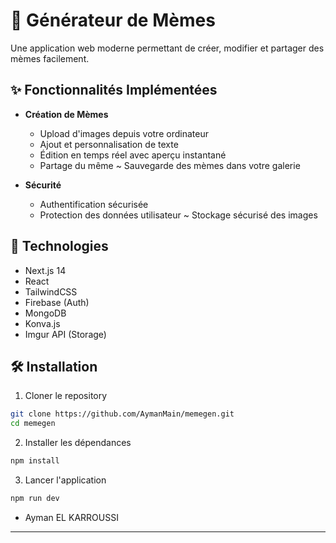 # 🎨 Générateur de Mèmes

Une application web moderne permettant de créer, modifier et partager des mèmes facilement.

## ✨ Fonctionnalités Implémentées

- **Création de Mèmes**
  - Upload d'images depuis votre ordinateur
  - Ajout et personnalisation de texte
  - Édition en temps réel avec aperçu instantané
  - Partage du même
  ~ Sauvegarde des mèmes dans votre galerie

- **Sécurité**
  - Authentification sécurisée
  - Protection des données utilisateur
  ~ Stockage sécurisé des images 

## 🚀 Technologies

- Next.js 14
- React
- TailwindCSS
- Firebase (Auth)
- MongoDB
- Konva.js
- Imgur API (Storage)

## 🛠️ Installation

1. Cloner le repository
```bash
git clone https://github.com/AymanMain/memegen.git
cd memegen
```

2. Installer les dépendances
```bash
npm install
```

3. Lancer l'application
```bash
npm run dev
```

 - Ayman EL KARROUSSI

---

